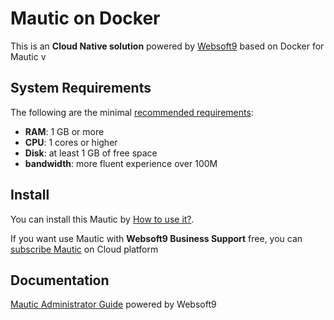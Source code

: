 # Mautic on Docker  

This is an **Cloud Native solution** powered by [Websoft9](https://www.websoft9.com) based on Docker for Mautic v

## System Requirements

The following are the minimal [recommended requirements](https://www.mautic.org/docs/user_guide/en/install-requirements.html):

* **RAM**: 1 GB or more
* **CPU**: 1 cores or higher
* **Disk**: at least 1 GB of free space
* **bandwidth**: more fluent experience over 100M  

## Install

You can install this Mautic by [How to use it?](https://github.com/Websoft9/docker-library#how-to-use-it).   

If you want use Mautic with **Websoft9 Business Support** free, you can [subscribe Mautic](https://www.websoft9.com/apps) on Cloud platform

## Documentation

[Mautic Administrator Guide](https://support.websoft9.com/docs/mautic) powered by Websoft9
